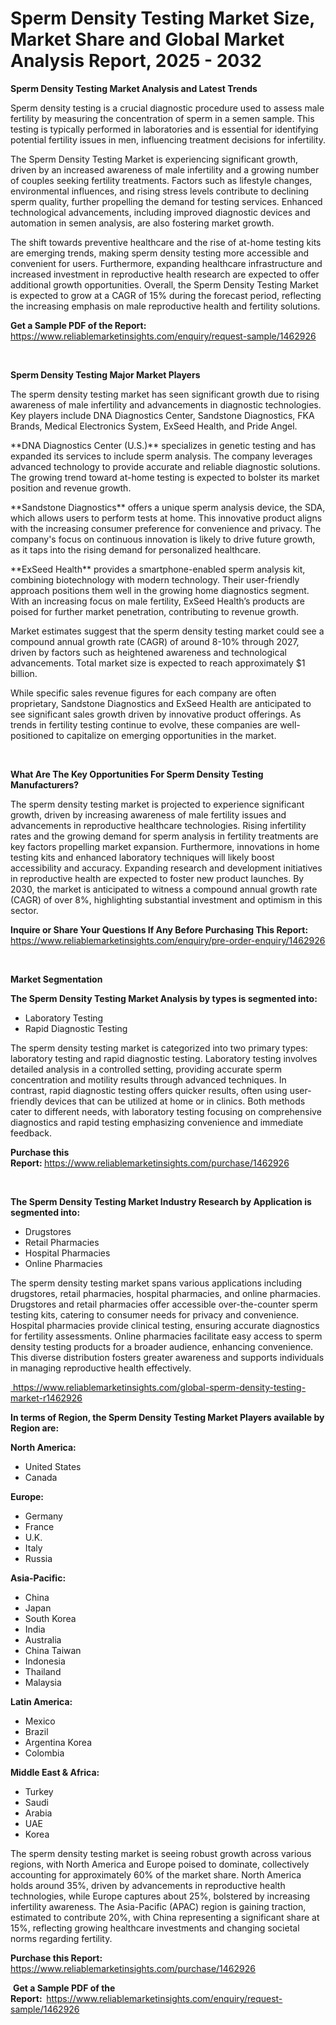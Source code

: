 <p><h1>Sperm Density Testing Market Size, Market Share and Global Market Analysis Report, 2025 - 2032</h1></p><p><strong>Sperm Density Testing Market Analysis and Latest Trends</strong></p>
<p><p>Sperm density testing is a crucial diagnostic procedure used to assess male fertility by measuring the concentration of sperm in a semen sample. This testing is typically performed in laboratories and is essential for identifying potential fertility issues in men, influencing treatment decisions for infertility.</p><p>The Sperm Density Testing Market is experiencing significant growth, driven by an increased awareness of male infertility and a growing number of couples seeking fertility treatments. Factors such as lifestyle changes, environmental influences, and rising stress levels contribute to declining sperm quality, further propelling the demand for testing services. Enhanced technological advancements, including improved diagnostic devices and automation in semen analysis, are also fostering market growth. </p><p>The shift towards preventive healthcare and the rise of at-home testing kits are emerging trends, making sperm density testing more accessible and convenient for users. Furthermore, expanding healthcare infrastructure and increased investment in reproductive health research are expected to offer additional growth opportunities. Overall, the Sperm Density Testing Market is expected to grow at a CAGR of 15% during the forecast period, reflecting the increasing emphasis on male reproductive health and fertility solutions.</p></p>
<p><strong>Get a Sample PDF of the Report:&nbsp;</strong> <a href="https://www.reliablemarketinsights.com/enquiry/request-sample/1462926?utm_campaign=2210&utm_medium=2&utm_source=Github&utm_content=ia&utm_term=13042025&utm_id=sperm-density-testing">https://www.reliablemarketinsights.com/enquiry/request-sample/1462926</a></p>
<p>&nbsp;</p>
<p><strong>Sperm Density Testing Major Market Players</strong></p>
<p><p>The sperm density testing market has seen significant growth due to rising awareness of male infertility and advancements in diagnostic technologies. Key players include DNA Diagnostics Center, Sandstone Diagnostics, FKA Brands, Medical Electronics System, ExSeed Health, and Pride Angel.</p><p>**DNA Diagnostics Center (U.S.)** specializes in genetic testing and has expanded its services to include sperm analysis. The company leverages advanced technology to provide accurate and reliable diagnostic solutions. The growing trend toward at-home testing is expected to bolster its market position and revenue growth.</p><p>**Sandstone Diagnostics** offers a unique sperm analysis device, the SDA, which allows users to perform tests at home. This innovative product aligns with the increasing consumer preference for convenience and privacy. The company's focus on continuous innovation is likely to drive future growth, as it taps into the rising demand for personalized healthcare.</p><p>**ExSeed Health** provides a smartphone-enabled sperm analysis kit, combining biotechnology with modern technology. Their user-friendly approach positions them well in the growing home diagnostics segment. With an increasing focus on male fertility, ExSeed Health’s products are poised for further market penetration, contributing to revenue growth.</p><p>Market estimates suggest that the sperm density testing market could see a compound annual growth rate (CAGR) of around 8-10% through 2027, driven by factors such as heightened awareness and technological advancements. Total market size is expected to reach approximately $1 billion.</p><p>While specific sales revenue figures for each company are often proprietary, Sandstone Diagnostics and ExSeed Health are anticipated to see significant sales growth driven by innovative product offerings. As trends in fertility testing continue to evolve, these companies are well-positioned to capitalize on emerging opportunities in the market.</p></p>
<p>&nbsp;</p>
<p><strong>What Are The Key Opportunities For Sperm Density Testing Manufacturers?</strong></p>
<p><p>The sperm density testing market is projected to experience significant growth, driven by increasing awareness of male fertility issues and advancements in reproductive healthcare technologies. Rising infertility rates and the growing demand for sperm analysis in fertility treatments are key factors propelling market expansion. Furthermore, innovations in home testing kits and enhanced laboratory techniques will likely boost accessibility and accuracy. Expanding research and development initiatives in reproductive health are expected to foster new product launches. By 2030, the market is anticipated to witness a compound annual growth rate (CAGR) of over 8%, highlighting substantial investment and optimism in this sector.</p></p>
<p><strong>Inquire or Share Your Questions If Any Before Purchasing This Report:</strong> <a href="https://www.reliablemarketinsights.com/enquiry/pre-order-enquiry/1462926?utm_campaign=2210&utm_medium=2&utm_source=Github&utm_content=ia&utm_term=13042025&utm_id=sperm-density-testing">https://www.reliablemarketinsights.com/enquiry/pre-order-enquiry/1462926</a></p>
<p>&nbsp;</p>
<p><strong>Market Segmentation</strong></p>
<p><strong>The Sperm Density Testing Market Analysis by types is segmented into:</strong></p>
<p><ul><li>Laboratory Testing</li><li>Rapid Diagnostic Testing</li></ul></p>
<p><p>The sperm density testing market is categorized into two primary types: laboratory testing and rapid diagnostic testing. Laboratory testing involves detailed analysis in a controlled setting, providing accurate sperm concentration and motility results through advanced techniques. In contrast, rapid diagnostic testing offers quicker results, often using user-friendly devices that can be utilized at home or in clinics. Both methods cater to different needs, with laboratory testing focusing on comprehensive diagnostics and rapid testing emphasizing convenience and immediate feedback.</p></p>
<p><strong>Purchase this Report:&nbsp;</strong><a href="https://www.reliablemarketinsights.com/purchase/1462926?utm_campaign=2210&utm_medium=2&utm_source=Github&utm_content=ia&utm_term=13042025&utm_id=sperm-density-testing">https://www.reliablemarketinsights.com/purchase/1462926</a></p>
<p>&nbsp;</p>
<p><strong>The Sperm Density Testing Market Industry Research by Application is segmented into:</strong></p>
<p><ul><li>Drugstores</li><li>Retail Pharmacies</li><li>Hospital Pharmacies</li><li>Online Pharmacies</li></ul></p>
<p><p>The sperm density testing market spans various applications including drugstores, retail pharmacies, hospital pharmacies, and online pharmacies. Drugstores and retail pharmacies offer accessible over-the-counter sperm testing kits, catering to consumer needs for privacy and convenience. Hospital pharmacies provide clinical testing, ensuring accurate diagnostics for fertility assessments. Online pharmacies facilitate easy access to sperm density testing products for a broader audience, enhancing convenience. This diverse distribution fosters greater awareness and supports individuals in managing reproductive health effectively.</p></p>
<p><a href="https://www.reliablemarketinsights.com/global-sperm-density-testing-market-r1462926?utm_campaign=2210&utm_medium=2&utm_source=Github&utm_content=ia&utm_term=13042025&utm_id=sperm-density-testing">&nbsp;https://www.reliablemarketinsights.com/global-sperm-density-testing-market-r1462926</a></p>
<p><strong>In terms of Region, the Sperm Density Testing Market Players available by Region are:</strong></p>
<p>
    <p> <strong> North America: </strong>
        <ul>
            <li>United States</li>
            <li>Canada</li>
        </ul>
        </p> 
    <p> <strong> Europe: </strong>
        <ul>
            <li>Germany</li>
            <li>France</li>
            <li>U.K.</li>
            <li>Italy</li>
            <li>Russia</li>
        </ul>
        </p> 
    <p> <strong> Asia-Pacific: </strong>
        <ul>
            <li>China</li>
            <li>Japan</li>
            <li>South Korea</li>
            <li>India</li>
            <li>Australia</li>
            <li>China Taiwan</li>
            <li>Indonesia</li>
            <li>Thailand</li>
            <li>Malaysia</li>
        </ul>
        </p> 
    <p> <strong> Latin America: </strong>
        <ul>
            <li>Mexico</li>
            <li>Brazil</li>
            <li>Argentina Korea</li>
            <li>Colombia</li>
        </ul>
        </p> 
    <p> <strong> Middle East & Africa: </strong>
        <ul>
            <li>Turkey</li>
            <li>Saudi</li>
            <li>Arabia</li>
            <li>UAE</li>
            <li>Korea</li>
        </ul>
    </p>
    </p>
<p><p>The sperm density testing market is seeing robust growth across various regions, with North America and Europe poised to dominate, collectively accounting for approximately 60% of the market share. North America holds around 35%, driven by advancements in reproductive health technologies, while Europe captures about 25%, bolstered by increasing infertility awareness. The Asia-Pacific (APAC) region is gaining traction, estimated to contribute 20%, with China representing a significant share at 15%, reflecting growing healthcare investments and changing societal norms regarding fertility.</p></p>
<p><strong>Purchase this Report: </strong><a href="https://www.reliablemarketinsights.com/purchase/1462926?utm_campaign=2210&utm_medium=2&utm_source=Github&utm_content=ia&utm_term=13042025&utm_id=sperm-density-testing">https://www.reliablemarketinsights.com/purchase/1462926</a></p>
<p>&nbsp;<strong>Get a Sample PDF of the Report:&nbsp;&nbsp;</strong><a href="https://www.reliablemarketinsights.com/enquiry/request-sample/1462926?utm_campaign=2210&utm_medium=2&utm_source=Github&utm_content=ia&utm_term=13042025&utm_id=sperm-density-testing">https://www.reliablemarketinsights.com/enquiry/request-sample/1462926</a></p>
<p><strong></strong></p>
<p><p></p><p></p><p></p></p>